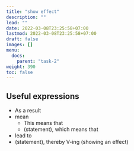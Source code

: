 ```yaml
---
title: "show effect"
description: ""
lead: ""
date: 2022-03-08T23:25:58+07:00
lastmod: 2022-03-08T23:25:58+07:00
draft: false
images: []
menu:
  docs:
    parent: "task-2"
weight: 390
toc: false
---
```


## Useful expressions

- As a result
- mean
  - This means that
  - (statement), which means that
- lead to
- (statement), thereby V-ing (showing an effect)
